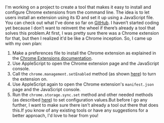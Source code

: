 I'm working on a project to create a tool that makes it easy to install and configure Chrome extensions from the command line. The idea is to let users install an extension using its ID and set it up using a JavaScript file. You can check out what I've done so far on [GitHub](https://github.com/8ta4/extension). I haven’t started coding yet because I don’t want to reinvent the wheel if there’s already a tool that solves this problem.At first, I was pretty sure there was a Chrome extension for that, but then I realized it'd be like a Chrome inception. So, I came up with my own plan:
1. Make a preferences file to install the Chrome extension as explained in the [Chrome Extensions documentation](https://developer.chrome.com/docs/extensions/mv3/external_extensions/#preference-mac).
2. Use AppleScript to open the Chrome extension page and the JavaScript console.
3. Call the `chrome.management.setEnabled` method (as shown [here](https://developer.chrome.com/docs/extensions/reference/management/#method-setEnabled)) to turn the extension on.
4. Use AppleScript again to open the Chrome extension's `manifest.json` page and the JavaScript console.
5. Run the `chrome.storage.sync.set` method and other needed methods (as described [here](https://developer.chrome.com/docs/extensions/reference/storage/#usage)) to set configuration values.But before I go any further, I want to make sure there isn't already a tool out there that does this.If you know of any existing tools or have any suggestions for a better approach, I'd love to hear from you!

